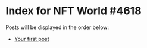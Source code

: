 # Index for NFT World #4618
Posts will be displayed in the order below:

- [Your first post](./001-first.md)

